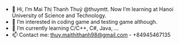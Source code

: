 - 👋 Hi, I’m Mai Thị Thanh Thuỷ @thuymtt. Now I’m learning at Hanoi University of Science and Technology.
- 👀 I’m interested in coding game and testing game although.
- 🌱 I’m currently learning C/C++, C#, Java, ...
- 📫 Contact me: thuy.maithithanh98@gmail.com - +84945467135
<!---
thuymtt/thuymtt is a ✨ special ✨ repository because its `README.md` (this file) appears on your GitHub profile.
You can click the Preview link to take a look at your changes.
- 💞️ I’m looking to collaborate on ...
--->
